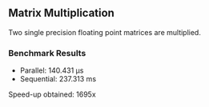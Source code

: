 ## Matrix Multiplication  

Two single precision floating point matrices are multiplied.  

### Benchmark Results  

- Parallel: 140.431 μs
- Sequential: 237.313 ms

Speed-up obtained: 1695x